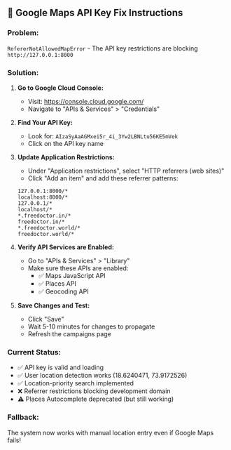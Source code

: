 ## 🔧 **Google Maps API Key Fix Instructions**

### **Problem:**
`RefererNotAllowedMapError` - The API key restrictions are blocking `http://127.0.0.1:8000`

### **Solution:**

1. **Go to Google Cloud Console:**
   - Visit: https://console.cloud.google.com/
   - Navigate to "APIs & Services" > "Credentials"

2. **Find Your API Key:**
   - Look for: `AIzaSyAaAGMxei5r_4i_3Yw2LBNLtu56KE5mVek`
   - Click on the API key name

3. **Update Application Restrictions:**
   - Under "Application restrictions", select "HTTP referrers (web sites)"
   - Click "Add an item" and add these referrer patterns:

   ```
   127.0.0.1:8000/*
   localhost:8000/*
   127.0.0.1/*
   localhost/*
   *.freedoctor.in/*
   freedoctor.in/*
   *.freedoctor.world/*
   freedoctor.world/*
   ```

4. **Verify API Services are Enabled:**
   - Go to "APIs & Services" > "Library"
   - Make sure these APIs are enabled:
     - ✅ Maps JavaScript API
     - ✅ Places API
     - ✅ Geocoding API

5. **Save Changes and Test:**
   - Click "Save" 
   - Wait 5-10 minutes for changes to propagate
   - Refresh the campaigns page

### **Current Status:**
- ✅ API key is valid and loading
- ✅ User location detection works (18.6240471, 73.9172526)
- ✅ Location-priority search implemented
- ❌ Referrer restrictions blocking development domain
- ⚠️ Places Autocomplete deprecated (but still working)

### **Fallback:**
The system now works with manual location entry even if Google Maps fails!
